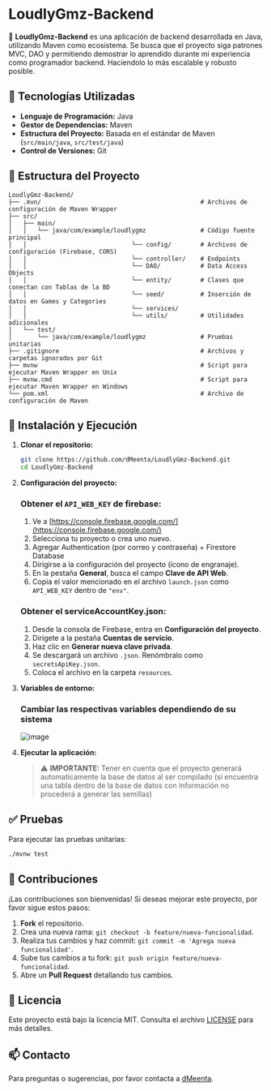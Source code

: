 # LoudlyGmz-Backend

🚀 **LoudlyGmz-Backend** es una aplicación de backend desarrollada en Java, utilizando Maven como ecosistema. Se busca que el proyecto siga patrones MVC, DAO y permitiendo demostrar lo aprendido durante mi experiencia como programador backend. Haciendolo lo más escalable y robusto posible.

## 🧰 Tecnologías Utilizadas

- **Lenguaje de Programación:** Java
- **Gestor de Dependencias:** Maven
- **Estructura del Proyecto:** Basada en el estándar de Maven (`src/main/java`, `src/test/java`)
- **Control de Versiones:** Git

## 📁 Estructura del Proyecto

```
LoudlyGmz-Backend/
├── .mvn/                                            # Archivos de configuración de Maven Wrapper
├── src/
│   ├── main/
│   │   └── java/com/example/loudlygmz               # Código fuente principal
│   │                             └── config/        # Archivos de configuración (Firebase, CORS)
│   │                             └── controller/    # Endpoints
│   │                             └── DAO/           # Data Access Objects
│   │                             └── entity/        # Clases que conectan con Tablas de la BD
│   │                             └── seed/          # Inserción de datos en Games y Categories
│   │                             └── services/
│   │                             └── utils/         # Utilidades adicionales
│   └── test/
│       └── java/com/example/loudlygmz               # Pruebas unitarias
├── .gitignore                                       # Archivos y carpetas ignorados por Git
├── mvnw                                             # Script para ejecutar Maven Wrapper en Unix
├── mvnw.cmd                                         # Script para ejecutar Maven Wrapper en Windows
└── pom.xml                                          # Archivo de configuración de Maven
```

## 🚀 Instalación y Ejecución

1. **Clonar el repositorio:**

   ```bash
   git clone https://github.com/dMeenta/LoudlyGmz-Backend.git
   cd LoudlyGmz-Backend
   ```

2. **Configuración del proyecto:**

   ### Obtener el `API_WEB_KEY` de firebase:

   1. Ve a [https://console.firebase.google.com/](https://console.firebase.google.com/)
   2. Selecciona tu proyecto o crea uno nuevo.
   3. Agregar Authentication (por correo y contraseña) + Firestore Database
   4. Dirigirse a la configuración del proyecto (ícono de engranaje).
   5. En la pestaña **General**, busca el campo **Clave de API Web**.
   6. Copia el valor mencionado en el archivo `launch.json` como `API_WEB_KEY` dentro de `"env"`.

   ### Obtener el serviceAccountKey.json:

   1. Desde la consola de Firebase, entra en **Configuración del proyecto**.
   2. Dirigete a la pestaña **Cuentas de servicio**.
   3. Haz clic en **Generar nueva clave privada**.
   4. Se descargará un archivo `.json`. Renómbralo como `secretsApiKey.json`.
   5. Coloca el archivo en la carpeta `resources`.

3. **Variables de entorno:**

   ### Cambiar las respectivas variables dependiendo de su sistema

   ![image](https://github.com/user-attachments/assets/0cfc39ff-af09-4fe4-83b7-67df415fa531)


5. **Ejecutar la aplicación:**

   > ⚠️ **IMPORTANTE:** Tener en cuenta que el proyecto generará automaticamente la base de datos al ser compilado (si encuentra una tabla dentro de la base de datos con información no procederá a generar las semillas)

## ✅ Pruebas

Para ejecutar las pruebas unitarias:

```bash
./mvnw test
```

## 🤝 Contribuciones

¡Las contribuciones son bienvenidas! Si deseas mejorar este proyecto, por favor sigue estos pasos:

1. **Fork** el repositorio.
2. Crea una nueva rama: `git checkout -b feature/nueva-funcionalidad`.
3. Realiza tus cambios y haz commit: `git commit -m 'Agrega nueva funcionalidad'`.
4. Sube tus cambios a tu fork: `git push origin feature/nueva-funcionalidad`.
5. Abre un **Pull Request** detallando tus cambios.

## 📄 Licencia

Este proyecto está bajo la licencia MIT. Consulta el archivo [LICENSE](LICENSE) para más detalles.

## 📫 Contacto

Para preguntas o sugerencias, por favor contacta a [dMeenta](https://github.com/dMeenta).
